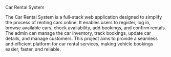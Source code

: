  Car Rental System 

The Car Rental System is a full-stack web application designed to simplify the process of renting cars online. It enables users to register, log in, browse available cars, check availability, add bookings, and confirm rentals. The admin can manage the car inventory, track bookings, update car details, and manage customers. This project aims to provide a seamless and efficient platform for car rental services, making vehicle bookings easier, faster, and reliable.

